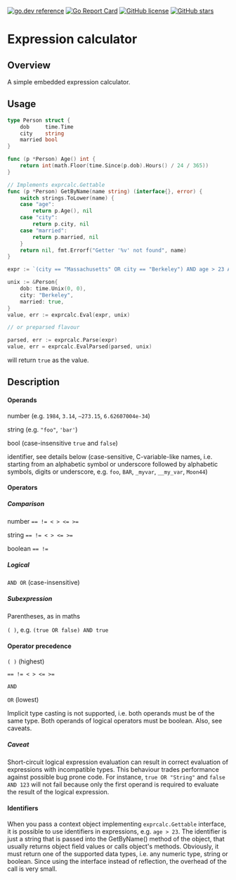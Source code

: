 [![go.dev reference](https://img.shields.io/badge/go.dev-reference-007d9c?logo=go&logoColor=white&style=flat-square)](https://pkg.go.dev/github.com/Pashugan/exprcalc?tab=doc)
[![Go Report Card](https://goreportcard.com/badge/github.com/Pashugan/exprcalc)](https://goreportcard.com/report/github.com/Pashugan/exprcalc)
[![GitHub license](https://img.shields.io/github/license/Pashugan/exprcalc)](LICENSE)
[![GitHub stars](https://img.shields.io/github/stars/Pashugan/exprcalc)](https://github.com/Pashugan/exprcalc/stargazers)

# Expression calculator

## Overview

A simple embedded expression calculator.

## Usage

```go
type Person struct {
	dob     time.Time
	city    string
	married bool
}

func (p *Person) Age() int {
	return int(math.Floor(time.Since(p.dob).Hours() / 24 / 365))
}

// Implements exprcalc.Gettable
func (p *Person) GetByName(name string) (interface{}, error) {
	switch strings.ToLower(name) {
	case "age":
		return p.Age(), nil
	case "city":
		return p.city, nil
	case "married":
		return p.married, nil
	}
	return nil, fmt.Errorf("Getter '%v' not found", name)
}

expr := `(city == "Massachusetts" OR city == "Berkeley") AND age > 23 AND married == true`

unix := &Person{
	dob: time.Unix(0, 0),
	city: "Berkeley",
	married: true,
}
value, err := exprcalc.Eval(expr, unix)

// or preparsed flavour

parsed, err := exprcalc.Parse(expr)
value, err = exprcalc.EvalParsed(parsed, unix)
```

will return `true` as the value.

## Description

#### Operands

number (e.g. `1984`, `3.14`, `–273.15`, `6.62607004e-34`)

string (e.g. `"foo"`, `'bar'`)

bool (case-insensitive `true` and `false`)

identifier, see details below (case-sensitive, C-variable-like names, i.e. starting from an alphabetic symbol or underscore followed by alphabetic symbols, digits or underscore, e.g. `foo`, `BAR`, `_myvar`, `__my_var`, `Moon44`)

#### Operators

##### Comparison

number  `== != < > <= >=`

string  `== != < > <= >=`

boolean `== !=`

##### Logical

`AND OR` (case-insensitive)

##### Subexpression

Parentheses, as in maths

`( )`, e.g. `(true OR false) AND true`

#### Operator precedence

`( )` (highest)

`== != < > <= >=`

`AND`

`OR` (lowest)

Implicit type casting is not supported, i.e. both operands must be of the same type. Both operands of logical operators must be boolean. Also, see caveats.

##### Caveat
Short-circuit logical expression evaluation can result in correct evaluation of expressions with incompatible types. This behaviour trades performance against possible bug prone code. For instance, `true OR "String"` and `false AND 123` will not fail because only the first operand is required to evaluate the result of the logical expression.

#### Identifiers

When you pass a context object implementing `exprcalc.Gettable` interface, it is possible to use identifiers in expressions, e.g. `age > 23`. The identifier is just a string that is passed into the GetByName() method of the object, that usually returns object field values or calls object's methods. Obviously, it must return one of the supported data types, i.e. any numeric type, string or boolean. Since using the interface instead of reflection, the overhead of the call is very small.
